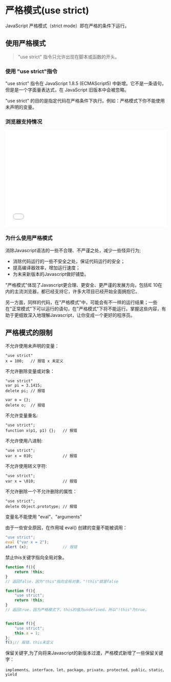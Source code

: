 # 严格模式(use strict)
JavaScript 严格模式（strict mode）即在严格的条件下运行。

## 使用严格模式
> "use strict" 指令只允许出现在脚本或函数的开头。

### 使用 \"use strict\"指令
"use strict" 指令在 JavaScript 1.8.5 (ECMAScript5) 中新增。它不是一条语句，但是是一个字面量表达式，在 JavaScript 旧版本中会被忽略。

"use strict" 的目的是指定代码在严格条件下执行。例如：严格模式下你不能使用未声明的变量。

### 浏览器支持情况

<iframe style="width:100%; min-height: 300px;" src="caniuse/1.html?style=stricttransportsecurity" frameborder="0"></iframe>


### 为什么使用严格模式
消除Javascript语法的一些不合理、不严谨之处，减少一些怪异行为;
- 消除代码运行的一些不安全之处，保证代码运行的安全；
- 提高编译器效率，增加运行速度；
- 为未来新版本的Javascript做好铺垫。

"严格模式"体现了Javascript更合理、更安全、更严谨的发展方向，包括IE 10在内的主流浏览器，都已经支持它，许多大项目已经开始全面拥抱它。

另一方面，同样的代码，在"严格模式"中，可能会有不一样的运行结果；一些在"正常模式"下可以运行的语句，在"严格模式"下将不能运行。掌握这些内容，有助于更细致深入地理解Javascript，让你变成一个更好的程序员。

## 严格模式的限制
不允许使用未声明的变量：
```
"use strict"
x = 100;   // 报错 x 未定义
```

不允许删除变量或对象：
```
"use strict"
var pi = 3.1415;
delete pi; // 报错

var o = {};
delete o;  // 报错
```

不允许变量重名:
```
"use strict";
function x(p1, p1) {};   // 报错
```

不允许使用八进制:
```
"use strict";
var x = 010;             // 报错
```

不允许使用转义字符:
```
"use strict";
var x = \010;            // 报错
```

不允许删除一个不允许删除的属性：
```
"use strict";
delete Object.prototype; // 报错
```

变量名不能使用 "eval"、"arguments"

由于一些安全原因，在作用域 eval() 创建的变量不能被调用：
```js
"use strict";
eval ("var x = 2");
alert (x);               // 报错
```

禁止this关键字指向全局对象。
```js
function f(){
    return !this;
}
// 返回false，因为"this"指向全局对象，"!this"就是false

function f(){
    "use strict";
    return !this;
}
// 返回true，因为严格模式下，this的值为undefined，所以"!this"为true。


function f(){
    "use strict";
    this.a = 1;
};
f();// 报错，this未定义
```

保留关键字,为了向将来Javascript的新版本过渡，严格模式新增了一些保留关键字：
```
implements、interface、let、package、private、protected、public、static、yield
```
